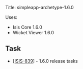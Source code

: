 Title: simpleapp-archetype-1.6.0

Uses:

* Isis Core 1.6.0
* Wicket Viewer 1.6.0
                                                                    
<h2>        Task
</h2>
<ul>
<li>[<a href='https://issues.apache.org/jira/browse/ISIS-839'>ISIS-839</a>] -         1.6.0 release tasks
</li>
</ul>
                
